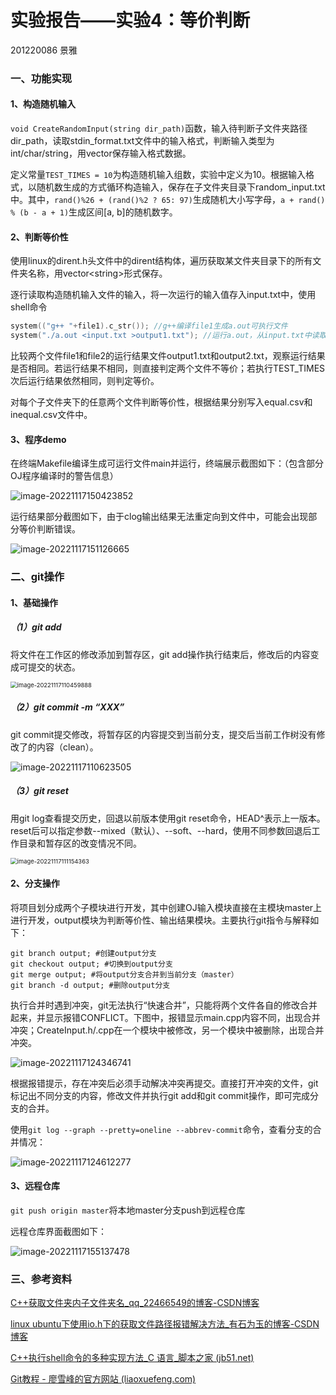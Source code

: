 # 实验报告——实验4：等价判断

201220086 景雅

### 一、功能实现

#### 1、构造随机输入

`void CreateRandomInput(string dir_path)`函数，输入待判断子文件夹路径dir_path，读取stdin_format.txt文件中的输入格式，判断输入类型为int/char/string，用vector保存输入格式数据。

定义常量`TEST_TIMES = 10`为构造随机输入组数，实验中定义为10。根据输入格式，以随机数生成的方式循环构造输入，保存在子文件夹目录下random_input.txt中。其中，`rand()%26 + (rand()%2 ? 65: 97)`生成随机大小写字母，`a + rand() % (b - a + 1)`生成区间[a, b]的随机数字。

#### 2、判断等价性

使用linux的dirent.h头文件中的dirent结构体，遍历获取某文件夹目录下的所有文件夹名称，用vector\<string>形式保存。

逐行读取构造随机输入文件的输入，将一次运行的输入值存入input.txt中，使用shell命令

```c++
system(("g++ "+file1).c_str()); //g++编译file1生成a.out可执行文件
system("./a.out <input.txt >output1.txt"); //运行a.out，从input.txt中读取输入，将输出结果重定向到output1.txt中
```

比较两个文件file1和file2的运行结果文件output1.txt和output2.txt，观察运行结果是否相同。若运行结果不相同，则直接判定两个文件不等价；若执行TEST_TIMES次后运行结果依然相同，则判定等价。

对每个子文件夹下的任意两个文件判断等价性，根据结果分别写入equal.csv和inequal.csv文件中。

#### 3、程序demo

在终端Makefile编译生成可运行文件main并运行，终端展示截图如下：（包含部分OJ程序编译时的警告信息）

![image-20221117150423852](C:\Users\surprise\AppData\Roaming\Typora\typora-user-images\image-20221117150423852.png)

运行结果部分截图如下，由于clog输出结果无法重定向到文件中，可能会出现部分等价判断错误。

![image-20221117151126665](C:\Users\surprise\AppData\Roaming\Typora\typora-user-images\image-20221117151126665.png)

### 二、git操作

#### 1、基础操作

##### （1）git add

将文件在工作区的修改添加到暂存区，git add操作执行结束后，修改后的内容变成可提交的状态。

<img src="C:\Users\surprise\AppData\Roaming\Typora\typora-user-images\image-20221117110459888.png" alt="image-20221117110459888" style="zoom:67%;" />

##### （2）git commit -m “XXX”

git commit提交修改，将暂存区的内容提交到当前分支，提交后当前工作树没有修改了的内容（clean）。

![image-20221117110623505](C:\Users\surprise\AppData\Roaming\Typora\typora-user-images\image-20221117110623505.png)

##### （3）git reset

用git log查看提交历史，回退以前版本使用git reset命令，HEAD^表示上一版本。reset后可以指定参数--mixed（默认）、--soft、--hard，使用不同参数回退后工作目录和暂存区的改变情况不同。

<img src="C:\Users\surprise\AppData\Roaming\Typora\typora-user-images\image-20221117111154363.png" alt="image-20221117111154363" style="zoom:67%;" />

#### 2、分支操作

将项目划分成两个子模块进行开发，其中创建OJ输入模块直接在主模块master上进行开发，output模块为判断等价性、输出结果模块。主要执行git指令与解释如下：

```shell
git branch output; #创建output分支
git checkout output; #切换到output分支
git merge output; #将output分支合并到当前分支（master）
git branch -d output; #删除output分支
```

执行合并时遇到冲突，git无法执行“快速合并”，只能将两个文件各自的修改合并起来，并显示报错CONFLICT。下图中，报错显示main.cpp内容不同，出现合并冲突；CreateInput.h/.cpp在一个模块中被修改，另一个模块中被删除，出现合并冲突。

![image-20221117124346741](C:\Users\surprise\AppData\Roaming\Typora\typora-user-images\image-20221117124346741.png)

根据报错提示，存在冲突后必须手动解决冲突再提交。直接打开冲突的文件，git标记出不同分支的内容，修改文件并执行git add和git commit操作，即可完成分支的合并。

使用`git log --graph --pretty=oneline --abbrev-commit`命令，查看分支的合并情况：

![image-20221117124612277](C:\Users\surprise\AppData\Roaming\Typora\typora-user-images\image-20221117124612277.png)

#### 3、远程仓库

`git push origin master`将本地master分支push到远程仓库

远程仓库界面截图如下：

![image-20221117155137478](C:\Users\surprise\AppData\Roaming\Typora\typora-user-images\image-20221117155137478.png)

### 三、参考资料

[C++获取文件夹内子文件夹名_qq_22466549的博客-CSDN博客](https://blog.csdn.net/qq_22466549/article/details/120528410?utm_medium=distribute.pc_relevant.none-task-blog-2~default~baidujs_baidulandingword~default-13-120528410-blog-113360429.pc_relevant_multi_platform_whitelistv4&spm=1001.2101.3001.4242.8&utm_relevant_index=16)

[linux ubuntu下使用io.h下的获取文件路径报错解决方法_有石为玉的博客-CSDN博客](https://blog.csdn.net/weixin_41770169/article/details/94566944?spm=1001.2101.3001.6650.6&utm_medium=distribute.pc_relevant.none-task-blog-2~default~BlogCommendFromBaidu~Rate-6-94566944-blog-17111991.pc_relevant_default&depth_1-utm_source=distribute.pc_relevant.none-task-blog-2~default~BlogCommendFromBaidu~Rate-6-94566944-blog-17111991.pc_relevant_default&utm_relevant_index=7)

[C++执行shell命令的多种实现方法_C 语言_脚本之家 (jb51.net)](https://www.jb51.net/article/230117.htm)

[Git教程 - 廖雪峰的官方网站 (liaoxuefeng.com)](https://www.liaoxuefeng.com/wiki/896043488029600)

